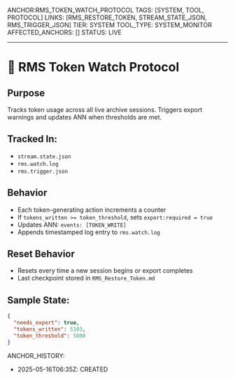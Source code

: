ANCHOR:RMS_TOKEN_WATCH_PROTOCOL
TAGS: [SYSTEM, TOOL, PROTOCOL]
LINKS: [RMS_RESTORE_TOKEN, STREAM_STATE_JSON, RMS_TRIGGER_JSON]
TIER: SYSTEM
TOOL_TYPE: SYSTEM_MONITOR
AFFECTED_ANCHORS: []
STATUS: LIVE

---

# 🔁 RMS Token Watch Protocol

## Purpose
Tracks token usage across all live archive sessions. Triggers export warnings and updates ANN when thresholds are met.

## Tracked In:
- `stream.state.json`
- `rms.watch.log`
- `rms.trigger.json`

## Behavior
- Each token-generating action increments a counter
- If `tokens_written >= token_threshold`, sets `export:required = true`
- Updates ANN: `events: [TOKEN_WRITE]`
- Appends timestamped log entry to `rms.watch.log`

## Reset Behavior
- Resets every time a new session begins or export completes
- Last checkpoint stored in `RMS_Restore_Token.md`

## Sample State:
```json
{
  "needs_export": true,
  "tokens_written": 5103,
  "token_threshold": 5000
}
```

ANCHOR_HISTORY:
  - 2025-05-16T06:35Z: CREATED
